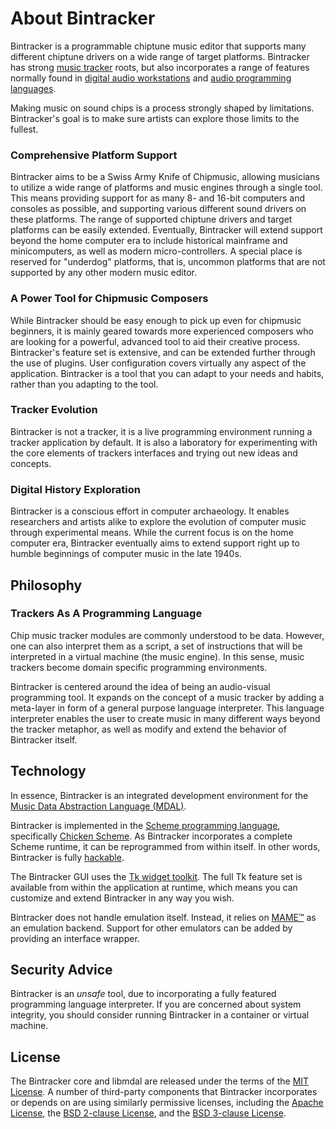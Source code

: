 # About Bintracker

Bintracker is a programmable chiptune music editor that supports many different chiptune drivers on a wide range of target platforms. Bintracker has strong [music tracker](https://en.wikipedia.org/wiki/Tracker_(music_software)) roots, but also incorporates a range of features normally found in [digital audio workstations](https://en.wikipedia.org/wiki/Digital_audio_workstation) and [audio programming languages](https://en.wikipedia.org/wiki/Audio_programming_language).

Making music on sound chips is a process strongly shaped by limitations. Bintracker's goal is to make sure artists can explore those limits to the fullest.


### Comprehensive Platform Support

Bintracker aims to be a Swiss Army Knife of Chipmusic, allowing musicians to utilize a wide range of platforms and music engines through a single tool. This means providing support for as many 8- and 16-bit computers and consoles as possible, and supporting various different sound drivers on these platforms. The range of supported chiptune drivers and target platforms can be easily extended. Eventually, Bintracker will extend support beyond the home computer era to include historical mainframe and minicomputers, as well as modern micro-controllers. A special place is reserved for "underdog" platforms, that is, uncommon platforms that are not supported by any other modern music editor.


### A Power Tool for Chipmusic Composers

While Bintracker should be easy enough to pick up even for chipmusic beginners, it is mainly geared towards more experienced composers who are looking for a powerful, advanced tool to aid their creative process. Bintracker's feature set is extensive, and can be extended further through the use of plugins. User configuration covers virtually any aspect of the application. Bintracker is a tool that you can adapt to your needs and habits, rather than you adapting to the tool.


### Tracker Evolution

Bintracker is not a tracker, it is a live programming environment running a tracker application by default. It is also a laboratory for experimenting with the core elements of trackers interfaces and trying out new ideas and concepts.


### Digital History Exploration

Bintracker is a conscious effort in computer archaeology. It enables researchers and artists alike to explore the evolution of computer music through experimental means. While the current focus is on the home computer era, Bintracker eventually aims to extend support right up to humble beginnings of computer music in the late 1940s.



## Philosophy

### Trackers As A Programming Language

Chip music tracker modules are commonly understood to be data. However, one can also interpret them as a script, a set of instructions that will be interpreted in a virtual machine (the music engine). In this sense, music trackers become domain specific programming environments.

Bintracker is centered around the idea of being an audio-visual programming tool. It expands on the concept of a music tracker by adding a meta-layer in form of a general purpose language interpreter. This language interpreter enables the user to create music in many different ways beyond the tracker metaphor, as well as modify and extend the behavior of Bintracker itself.



## Technology

In essence, Bintracker is an integrated development environment for the [Music Data Abstraction Language (MDAL)](mdal-introduction.md).

Bintracker is implemented in the [Scheme programming language](https://en.wikipedia.org/wiki/Scheme_(programming_language)), specifically [Chicken Scheme](https://call-cc.org/). As Bintracker incorporates a complete Scheme runtime, it can be reprogrammed from within itself. In other words, Bintracker is fully [hackable](hacking.md).

The Bintracker GUI uses the [Tk widget toolkit](https://en.wikipedia.org/wiki/Tk). The full Tk feature set is available from within the application at runtime, which means you can customize and extend Bintracker in any way you wish.

Bintracker does not handle emulation itself. Instead, it relies on [MAME™](https://www.mamedev.org) as an emulation backend. Support for other emulators can be added by providing an interface wrapper.



## Security Advice

Bintracker is an *unsafe* tool, due to incorporating a fully featured programming language interpreter. If you are concerned about system integrity, you should consider running Bintracker in a container or virtual machine.



## License

The Bintracker core and libmdal are released under the terms of the [MIT License](https://opensource.org/licenses/MIT). A number of third-party components that Bintracker incorporates or depends on are using similarly permissive licenses, including the [Apache License](https://opensource.org/licenses/Apache-2.0), the [BSD 2-clause License](https://opensource.org/licenses/BSD-2-Clause), and the [BSD 3-clause License](https://opensource.org/licenses/BSD-3-Clause).
